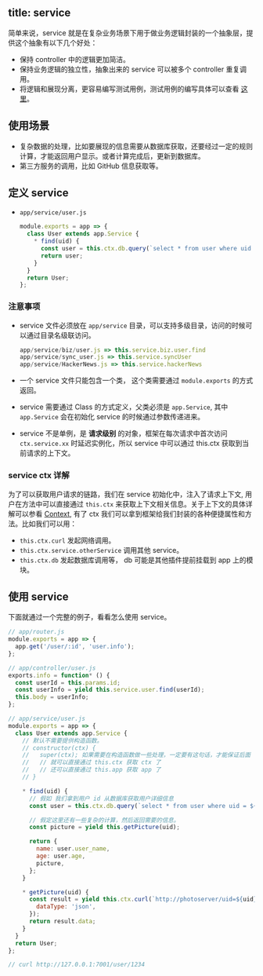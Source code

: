 title: service
---

简单来说，service 就是在复杂业务场景下用于做业务逻辑封装的一个抽象层，提供这个抽象有以下几个好处：

- 保持 controller 中的逻辑更加简洁。
- 保持业务逻辑的独立性，抽象出来的 service 可以被多个 controller 重复调用。
- 将逻辑和展现分离，更容易编写测试用例，测试用例的编写具体可以查看 [这里](../core/unittest.md)。

## 使用场景

- 复杂数据的处理，比如要展现的信息需要从数据库获取，还要经过一定的规则计算，才能返回用户显示。或者计算完成后，更新到数据库。
- 第三方服务的调用，比如 GitHub 信息获取等。

## 定义 service

- `app/service/user.js`

  ```js
  module.exports = app => {
    class User extends app.Service {
      * find(uid) {
        const user = this.ctx.db.query(`select * from user where uid = ${uid}`);
        return user;
      }
    }
    return User;
  };
  ```

### 注意事项

- service 文件必须放在 `app/service` 目录，可以支持多级目录，访问的时候可以通过目录名级联访问。

  ```js
  app/service/biz/user.js => this.service.biz.user.find
  app/service/sync_user.js => this.service.syncUser
  app/service/HackerNews.js => this.service.hackerNews
  ```

- 一个 service 文件只能包含一个类， 这个类需要通过 `module.exports` 的方式返回。
- service 需要通过 Class 的方式定义，父类必须是 `app.Service`, 其中 `app.Service` 会在初始化 service 的时候通过参数传递进来。
- service 不是单例，是 **请求级别** 的对象，框架在每次请求中首次访问 `ctx.service.xx` 时延迟实例化，所以 service 中可以通过 this.ctx 获取到当前请求的上下文。

### service ctx 详解

为了可以获取用户请求的链路，我们在 service 初始化中，注入了请求上下文, 用户在方法中可以直接通过 `this.ctx` 来获取上下文相关信息。关于上下文的具体详解可以参看 [Context](./extend.md#context),
有了 ctx 我们可以拿到框架给我们封装的各种便捷属性和方法。比如我们可以用：

- `this.ctx.curl` 发起网络调用。
- `this.ctx.service.otherService` 调用其他 service。
- `this.ctx.db` 发起数据库调用等， db 可能是其他插件提前挂载到 app 上的模块。

## 使用 service

下面就通过一个完整的例子，看看怎么使用 service。

```js
// app/router.js
module.exports = app => {
  app.get('/user/:id', 'user.info');
};

// app/controller/user.js
exports.info = function* () {
  const userId = this.params.id;
  const userInfo = yield this.service.user.find(userId);
  this.body = userInfo;
};

// app/service/user.js
module.exports = app => {
  class User extends app.Service {
    // 默认不需要提供构造函数。
    // constructor(ctx) {
    //   super(ctx); 如果需要在构造函数做一些处理，一定要有这句话，才能保证后面 `this.ctx`的使用。
    //   // 就可以直接通过 this.ctx 获取 ctx 了
    //   // 还可以直接通过 this.app 获取 app 了
    // }

    * find(uid) {
      // 假如 我们拿到用户 id 从数据库获取用户详细信息
      const user = this.ctx.db.query(`select * from user where uid = ${uid}`);

      // 假定这里还有一些复杂的计算，然后返回需要的信息。
      const picture = yield this.getPicture(uid);

      return {
        name: user.user_name,
        age: user.age,
        picture,
      };
    }

    * getPicture(uid) {
      const result = yield this.ctx.curl(`http://photoserver/uid=${uid}`, {
        dataType: 'json',
      });
      return result.data;
    }
  }
  return User;
};

// curl http://127.0.0.1:7001/user/1234
```

